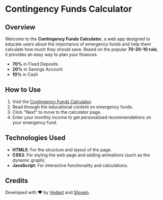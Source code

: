 # Contingency Funds Calculator  

## Overview  
Welcome to the **Contingency Funds Calculator**, a web app designed to educate users about the importance of emergency funds and help them calculate how much they should save. Based on the popular **70-20-10 rule**, it provides an easy way to plan your finances.

- **70%** in Fixed Deposits  
- **20%** in Savings Account  
- **10%** in Cash

## How to Use  
1. Visit the [Contingency Funds Calculator](https://vpaycsec.github.io/Contigency-Funds/).  
2. Read through the educational content on emergency funds.  
3. Click "Next" to move to the calculator page.  
4. Enter your monthly income to get personalized recommendations on your emergency fund.

## Technologies Used  
- **HTML5**: For the structure and layout of the page.  
- **CSS3**: For styling the web page and adding animations (such as the dynamic graph).  
- **JavaScript**: For interactive functionality and calculations.  

## Credits  
Developed with ❤️ by [Vedant](https://www.linkedin.com/in/vedant200704prasad/) and [Shivam](https://www.linkedin.com/in/5h1vm/).  
